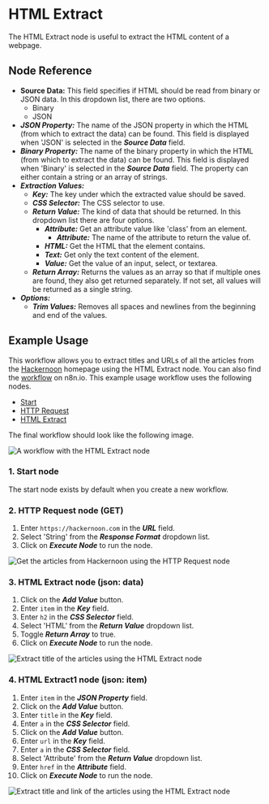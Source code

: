 # HTML Extract

The HTML Extract node is useful to extract the HTML content of a webpage.

## Node Reference

- **Source Data:** This field specifies if HTML should be read from binary or JSON data. In this dropdown list, there are two options.
	- Binary
	- JSON
- ***JSON Property:*** The name of the JSON property in which the HTML (from which to extract the data) can be found. This field is displayed when 'JSON' is selected in the ***Source Data*** field.
- ***Binary Property:*** The name of the binary property in which the HTML (from which to extract the data) can be found. This field is displayed when 'Binary' is selected in the ***Source Data*** field.
The property can either contain a string or an array of strings.
- ***Extraction Values:***
	- ***Key:*** The key under which the extracted value should be saved.
	- ***CSS Selector:*** The CSS selector to use.
	- ***Return Value:*** The kind of data that should be returned. In this dropdown list there are four options.
		- ***Attribute:*** Get an attribute value like 'class' from an element.
			- ***Attribute:*** The name of the attribute to return the value of.
		- ***HTML:*** Get the HTML that the element contains.
		- ***Text:*** Get only the text content of the element.
		- ***Value:*** Get the value of an input, select, or textarea.
	- ***Return Array:*** Returns the values as an array so that if multiple ones are found, they also get returned separately. If not set, all values will be returned as a single string.
- ***Options:***
	- ***Trim Values:*** Removes all spaces and newlines from the beginning and end of the values.


## Example Usage

This workflow allows you to extract titles and URLs of all the articles from the  [Hackernoon](https://hackernoon.com/) homepage using the HTML Extract node. You can also find the [workflow](https://n8n.io/workflows/434) on n8n.io. This example usage workflow uses the following nodes.
- [Start](/integrations/core-nodes/n8n-nodes-base.start/)
- [HTTP Request](/integrations/core-nodes/n8n-nodes-base.httpRequest/)
- [HTML Extract]()

The final workflow should look like the following image.

![A workflow with the HTML Extract node](/_images/integrations/core-nodes/htmlextract/workflow.png)

### 1. Start node

The start node exists by default when you create a new workflow.


### 2. HTTP Request node (GET)

1. Enter `https://hackernoon.com` in the ***URL*** field.
2. Select 'String' from the ***Response Format*** dropdown list.
2. Click on ***Execute Node*** to run the node.

![Get the articles from Hackernoon using the HTTP Request node](/_images/integrations/core-nodes/htmlextract/httprequest_node.png)


### 3. HTML Extract node (json: data)

1. Click on the ***Add Value*** button.
2. Enter `item` in the ***Key*** field.
3. Enter `h2` in the ***CSS Selector*** field.
4. Select 'HTML' from the ***Return Value*** dropdown list.
5. Toggle ***Return Array*** to true.
6. Click on ***Execute Node*** to run the node.

![Extract title of the articles using the HTML Extract node](/_images/integrations/core-nodes/htmlextract/htmlextract_node.png)


### 4. HTML Extract1 node (json: item)

1. Enter `item` in the ***JSON Property*** field.
2. Click on the ***Add Value*** button.
3. Enter `title` in the ***Key*** field.
4. Enter `a` in the ***CSS Selector*** field.
5. Click on the ***Add Value*** button.
6. Enter `url` in the ***Key*** field.
7. Enter `a` in the ***CSS Selector*** field.
8. Select 'Attribute' from the ***Return Value*** dropdown list.
9. Enter `href` in the ***Attribute*** field.
10. Click on ***Execute Node*** to run the node.

![Extract title and link of the articles using the HTML Extract node](/_images/integrations/core-nodes/htmlextract/htmlextract1_node.png)





